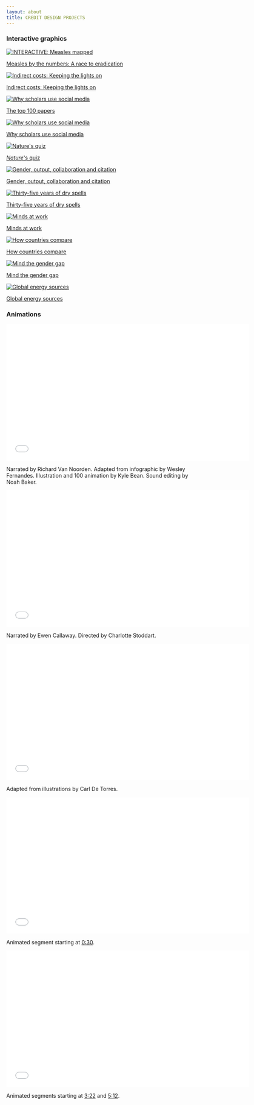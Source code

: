 ```yaml
---
layout: about
title: CREDIT DESIGN PROJECTS
---
```


### Interactive graphics

<div class="parent">
  <div class="child">
    <a href="http://www.nature.com/news/measles-by-the-numbers-a-race-to-eradication-1.16897">
      <img src="{{ site.baseurl }}images/projects/measles.jpg" alt="INTERACTIVE: Measles mapped" />
      <p>Measles by the numbers: A race to eradication</p>
    </a>
  </div>
  <div class="child">
    <a href="http://www.nature.com/news/indirect-costs-keeping-the-lights-on-1.16376#/interactive">
      <img src="{{ site.baseurl }}images/projects/indirect-costs.png" alt="Indirect costs: Keeping the lights on" />
      <p>Indirect costs: Keeping the lights on</p>
    </a>
  </div>
  <div class="child">
    <a href="http://www.nature.com/news/the-top-100-papers-1.16224#/interactive">
    	<img src="{{ site.baseurl }}images/projects/top100.png" alt="Why scholars use social media" />
    	<p>The top 100 papers</p>
    </a>
  </div>
  <div class="child">
    <a href="http://www.nature.com/news/online-collaboration-scientists-and-the-social-network-1.15711">
    	<img src="{{ site.baseurl }}images/projects/social-networks.png" alt="Why scholars use social media" />
    	<p>Why scholars use social media</p>
    </a>
  </div>
  <div class="child">
  	<a href="http://www.nature.com/news/365-days-nature-s-2014-quiz-1.16555">
    	<img src="{{ site.baseurl }}images/projects/quiz-thumb.png" alt="Nature's quiz" />
    	<p><em>Nature</em>'s quiz</p>
    </a>
  </div>
  <div class="child">
  	<a href="http://www.nature.com/news/bibliometrics-global-gender-disparities-in-science-1.14321#/gender">
    	<img src="{{ site.baseurl }}images/projects/gender-barchart.png" alt="Gender, output, collaboration and citation" />
    	<p>Gender, output, collaboration and citation</p>
    </a>
  </div>
  <div class="child">
    <a href="http://www.nature.com/nature/journal/v501/n7468_supp/interactive3/drought-map.html">
    	<img src="{{ site.baseurl }}images/projects/outlook-map.jpg" alt="Thirty-five years of dry spells" />
    	<p>Thirty-five years of dry spells</p>
    </a>
  </div>
  <div class="child">
  	<a href="http://www.nature.com/news/neanderthal-culture-old-masters-1.12974#/minds">
    	<img src="{{ site.baseurl }}images/projects/timeline-thumb.jpg" alt="Minds at work" />
    	<p>Minds at work</p>
    </a>
  </div>
  <div class="child">
  	<a href="http://www.natureasia.com/en/publishing-index/global/infographic">
    	<img src="{{ site.baseurl }}images/projects/npi-thumb.jpg" alt="How countries compare" />
    	<p>How countries compare</p>
    </a>
  </div>
  <div class="child">
  	<a href="http://www.nature.com/news/inequality-quantified-mind-the-gender-gap-1.12550">
    	<img src="{{ site.baseurl }}images/projects/gender-thumb.jpg" alt="Mind the gender gap" />
    	<p>Mind the gender gap</p>
    </a>
  </div>
  <div class="child">
  	<a href="http://www.nature.com/news/interactive-global-energy-sources-7.7647?article=1.11909">
    	<img src="{{ site.baseurl }}images/projects/energy-thumb.jpg" alt="Global energy sources" />
    	<p>Global energy sources</p>
    </a>
  </div>
</div>

### Animations

<div class="parent-video">
  <div class="child-video">
    <iframe width="640" height="360" src="//www.youtube.com/embed/gW7a1PB3S-I" frameborder="0" allowfullscreen></iframe>
    <p>Narrated by Richard Van Noorden. Adapted from infographic by Wesley Fernandes. Illustration and 100 animation by Kyle Bean. Sound editing by Noah Baker.</p>
  </div>
  <div class="child-video">
    <iframe width="640" height="360" src="//www.youtube.com/embed/kwX7M9ydfRw" frameborder="0" allowfullscreen></iframe>
    <p>Narrated by Ewen Callaway. Directed by Charlotte Stoddart.</p>
  </div>
	<div class="child-video">
		<iframe width="640" height="360" src="//www.youtube.com/embed/6hBSUbiqsI0" frameborder="0" allowfullscreen></iframe>
		<p>Adapted from illustrations by Carl De Torres.</p>
	</div>
	<div class="child-video">
		<iframe width="640" height="360" src="//www.youtube.com/embed/z8iEogscUl8" frameborder="0" allowfullscreen></iframe>
		<p>Animated segment starting at <a href="http://youtu.be/z8iEogscUl8?t=30s">0:30</a>.</p>
	</div>
	<div class="child-video">
		<iframe width="640" height="360" src="//www.youtube.com/embed/fKkzqk3RMLc" frameborder="0" allowfullscreen></iframe>
		<p>Animated segments starting at <a href="http://youtu.be/fKkzqk3RMLc?t=3m22s">3:22</a> and <a href="http://youtu.be/fKkzqk3RMLc?t=5m12s">5:12</a>.</p>
	</div>
</div>